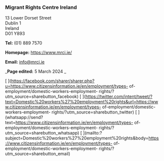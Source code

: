###  Migrant Rights Centre Ireland

13 Lower Dorset Street  
Dublin 1  
Ireland  
D01 Y893

**Tel:** (01) 889 7570

**Homepage:** [ https://www.mrci.ie/ ](https://www.mrci.ie/)

**Email:** [ info@mrci.ie ](mailto:info@mrci.ie)

_**Page edited:** 5 March 2024 _

[
](https://facebook.com/sharer/sharer.php?u=https://www.citizensinformation.ie/en/employment/types-
of-employment/domestic-workers-employment-
rights/?utm_source=sharebutton_facebook) [
](https://twitter.com/intent/tweet/?text=Domestic%20workers%27%20employment%20rights&url=https://www.citizensinformation.ie/en/employment/types-
of-employment/domestic-workers-employment-
rights/?utm_source=sharebutton_twitter) [
](whatsapp://send?text=https://www.citizensinformation.ie/en/employment/types-
of-employment/domestic-workers-employment-
rights/?utm_source=sharebutton_whatsapp) [
](mailto:?subject=Domestic%20workers%27%20employment%20rights&body=https://www.citizensinformation.ie/en/employment/types-
of-employment/domestic-workers-employment-
rights/?utm_source=sharebutton_email) [ ](javascript:void\(0\))
